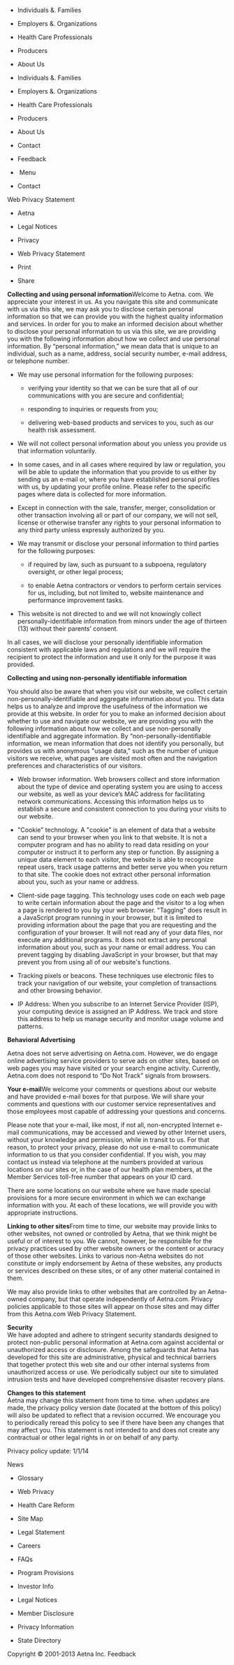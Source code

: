 *   Individuals &. Families
*   Employers &. Organizations
*   Health Care Professionals
*   Producers
*   About Us

*   Individuals &. Families
*   Employers &. Organizations
*   Health Care Professionals
*   Producers
*   About Us
*   Contact

*   Feedback

*    Menu

*   Contact

Web Privacy Statement

*   Aetna
*   Legal Notices
*   Privacy
*   Web Privacy Statement

*   Print
*   Share

**Collecting and using personal information**Welcome to Aetna. com. We appreciate your interest in us. As you navigate this site and communicate with us via this site, we may ask you to disclose certain personal information so that we can provide you with the highest quality information and services. In order for you to make an informed decision about whether to disclose your personal information to us via this site, we are providing you with the following information about how we collect and use personal information. By “personal information,” we mean data that is unique to an individual, such as a name, address, social security number, e-mail address, or telephone number.

*   We may use personal information for the following purposes:
    
    *   verifying your identity so that we can be sure that all of our communications with you are secure and confidential;
        
    *   responding to inquiries or requests from you;
        
    *   delivering web-based products and services to you, such as our health risk assessment.
        
*   We will not collect personal information about you unless you provide us that information voluntarily.
    
*   In some cases, and in all cases where required by law or regulation, you will be able to update the information that you provide to us either by sending us an e-mail or, where you have established personal profiles with us, by updating your profile online. Please refer to the specific pages where data is collected for more information.
    

*   Except in connection with the sale, transfer, merger, consolidation or other transaction involving all or part of our company, we will not sell, license or otherwise transfer any rights to your personal information to any third party unless expressly authorized by you.
    
*   We may transmit or disclose your personal information to third parties for the following purposes:
    
    *   if required by law, such as pursuant to a subpoena, regulatory oversight, or other legal process;
        
    *   to enable Aetna contractors or vendors to perform certain services for us, including, but not limited to, website maintenance and performance improvement tasks.
        
*   This website is not directed to and we will not knowingly collect personally-identifiable information from minors under the age of thirteen (13) without their parents’ consent.
    

In all cases, we will disclose your personally identifiable information consistent with applicable laws and regulations and we will require the recipient to protect the information and use it only for the purpose it was provided.  
  
  
  

**Collecting and using non-personally identifiable information**

You should also be aware that when you visit our website, we collect certain non-personally-identifiable and aggregate information about you. This data helps us to analyze and improve the usefulness of the information we provide at this website. In order for you to make an informed decision about whether to use and navigate our website, we are providing you with the following information about how we collect and use non-personally identifiable and aggregate information. By “non-personally-identifiable information, we mean information that does not identify you personally, but provides us with anonymous "usage data," such as the number of unique visitors we receive, what pages are visited most often and the navigation preferences and characteristics of our visitors.

*   Web browser information. Web browsers collect and store information about the type of device and operating system you are using to access our website, as well as your device’s MAC address for facilitating network communications. Accessing this information helps us to establish a secure and consistent connection to you during your visits to our website.
    
*   "Cookie" technology. A "cookie" is an element of data that a website can send to your browser when you link to that website. It is not a computer program and has no ability to read data residing on your computer or instruct it to perform any step or function. By assigning a unique data element to each visitor, the website is able to recognize repeat users, track usage patterns and better serve you when you return to that site. The cookie does not extract other personal information about you, such as your name or address.
    
*   Client-side page tagging. This technology uses code on each web page to write certain information about the page and the visitor to a log when a page is rendered to you by your web browser. "Tagging" does result in a JavaScript program running in your browser, but it is limited to providing information about the page that you are requesting and the configuration of your browser. It will not read any of your data files, nor execute any additional programs. It does not extract any personal information about you, such as your name or email address. You can prevent tagging by disabling JavaScript in your browser, but that may prevent you from using all of our website's functions.
    
*   Tracking pixels or beacons. These techniques use electronic files to track your navigation of our website, your completion of transactions and other browsing behavior.
    
*   IP Address: When you subscribe to an Internet Service Provider (ISP), your computing device is assigned an IP Address. We track and store this address to help us manage security and monitor usage volume and patterns.
    

  
  

**Behavioral Advertising**

Aetna does not serve advertising on Aetna.com. However, we do engage online advertising service providers to serve ads on other sites, based on web pages you may have visited or your search engine activity. Currently, Aetna.com does not respond to “Do Not Track” signals from browsers.

**Your e-mail**We welcome your comments or questions about our website and have provided e-mail boxes for that purpose. We will share your comments and questions with our customer service representatives and those employees most capable of addressing your questions and concerns.  
  
Please note that your e-mail, like most, if not all, non-encrypted Internet e-mail communications, may be accessed and viewed by other Internet users, without your knowledge and permission, while in transit to us. For that reason, to protect your privacy, please do not use e-mail to communicate information to us that you consider confidential. If you wish, you may contact us instead via telephone at the numbers provided at various locations on our sites or, in the case of our health plan members, at the Member Services toll-free number that appears on your ID card.  
  
There are some locations on our website where we have made special provisions for a more secure environment in which we can exchange information with you. At each of these locations, we will provide you with appropriate instructions.  
  
**Linking to other sites**From time to time, our website may provide links to other websites, not owned or controlled by Aetna, that we think might be useful or of interest to you. We cannot, however, be responsible for the privacy practices used by other website owners or the content or accuracy of those other websites. Links to various non-Aetna websites do not constitute or imply endorsement by Aetna of these websites, any products or services described on these sites, or of any other material contained in them.

We may also provide links to other websites that are controlled by an Aetna-owned company, but that operate independently of Aetna.com. Privacy policies applicable to those sites will appear on those sites and may differ from this Aetna.com Web Privacy Statement.

  
**Security**  
We have adopted and adhere to stringent security standards designed to protect non-public personal information at Aetna.com against accidental or unauthorized access or disclosure. Among the safeguards that Aetna has developed for this site are administrative, physical and technical barriers that together protect this web site and our other internal systems from unauthorized access or use. We periodically subject our site to simulated intrusion tests and have developed comprehensive disaster recovery plans.  
  
**Changes to this statement**  
Aetna may change this statement from time to time. when updates are made, the privacy policy version date (located at the bottom of this policy) will also be updated to reflect that a revision occurred. We encourage you to periodically reread this policy to see if there have been any changes that may affect you. This statement is not intended to and does not create any contractual or other legal rights in or on behalf of any party.

Privacy policy update: 1/1/14

News

*   Glossary
*   Web Privacy
*   Health Care Reform

*   Site Map
*   Legal Statement
*   Careers

*   FAQs
*   Program Provisions
*   Investor Info

*   Legal Notices
*   Member Disclosure

*   Privacy Information
*   State Directory

Copyright © 2001-2013 Aetna Inc. Feedback
